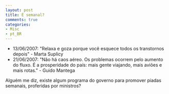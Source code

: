 ```yaml
---
layout: post
title: É semanal?
comments: true
categories:
- Misc
- pt_BR
---
```

  * 13/06/2007: "Relaxa e goza porque você esquece todos os transtornos depois" - Marta Suplicy
  * 21/06/2007: "Não há caos aéreo. Os problemas ocorrem pelo aumento do fluxo. É a prosperidade do país: mais gente viajando, mais aviões e mais rotas." - Guido Mantega

  Alguém me diz, existe algum programa do governo para promover piadas semanais, proferidas por ministros?
